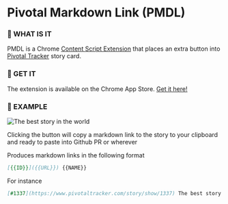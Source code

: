 Pivotal Markdown Link (PMDL)
======

### 📖 WHAT IS IT

PMDL is a Chrome [Content Script Extension](https://developer.chrome.com/extensions/content_scripts) that places an extra button into [Pivotal Tracker](pivotaltracker.com) story card.

### 🚀 GET IT

The extension is available on the Chrome App Store. [Get it here!](https://chrome.google.com/webstore/detail/pivotal-markdown-link/kaegggniajpipbdjkhhmemjnilebjjpn)

### 🔎 EXAMPLE

![The best story in the world](https://cloud.githubusercontent.com/assets/442279/24854149/8e1922e6-1e07-11e7-89e4-2e3814b34bc7.png)

Clicking the button will copy a markdown link to the story to your clipboard and ready to paste into Github PR or wherever

Produces markdown links in the following format

```md
[{{ID}}]({{URL}}) {{NAME}}
```

For instance

```md
[#1337](https://www.pivotaltracker.com/story/show/1337) The best story in the world
```
